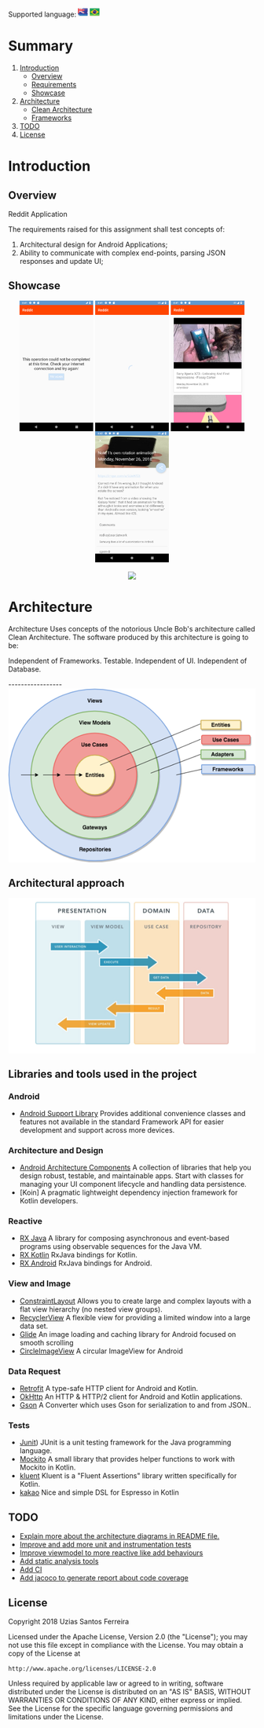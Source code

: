 Supported language: <img src="flags/uk_flag.png" width=20> <img src="flags/brazilian_flag.png" width=20>

# Summary
1. [Introduction](#introduction)
   * [Overview](#overview)
   * [Requirements](#requirements)
   * [Showcase](#showcase)
2. [Architecture](#architecture)
   * [Clean Architecture](#clean-architecture)
   * [Frameworks](#frameworks)
3. [TODO](#todo)  
4. [License](#license)


<a name="introduction" />

# Introduction

<a name="overview" />

## Overview

Reddit Application

 The requirements raised for this assignment shall test concepts of:
 1. Architectural design for Android Applications;
 2. Ability to communicate with complex end-points, parsing JSON responses and update UI;

<a name="showcase" />

## Showcase

<p align="center">
  <img src="showcase/showcase_1.png" align="center" width=150>
  <img src="showcase/showcase_2.png" align="center" width=150>
  <img src="showcase/showcase_3.png" align="center" width=150>
  <img src="showcase/showcase_4.png" align="center" width=150>
  <br /><br />
  <img src="showcase/showcase.gif" align="center" width=150>

</p>

<a name="architecture" />

# Architecture

Architecture
Uses concepts of the notorious Uncle Bob's architecture called Clean Architecture.
The software produced by this architecture is going to be:

Independent of Frameworks.
Testable.
Independent of UI.
Independent of Database.

<a name="clean-architecture" />
-----------------
<img src="architecture/clean.png" align="center">

Architectural approach
-----------------
<img src="architecture/clean_1.jpg" align="center">

<a name="frameworks" />

## Libraries and tools used in the project

### Android

* [Android Support Library](https://developer.android.com/topic/libraries/support-library/index.html)
Provides additional convenience classes and features not available in the standard Framework API for easier development and support across more devices.

### Architecture and Design

* [Android Architecture Components](https://developer.android.com/topic/libraries/architecture/index.html)
A collection of libraries that help you design robust, testable, and maintainable apps.
Start with classes for managing your UI component lifecycle and handling data persistence.
* [Koin]
A pragmatic lightweight dependency injection framework for Kotlin developers.


### Reactive

* [RX Java](https://github.com/ReactiveX/RxJava)
A library for composing asynchronous and event-based programs using observable sequences for the Java VM.
* [RX Kotlin](https://github.com/ReactiveX/RxKotlin)
RxJava bindings for Kotlin.
* [RX Android](https://github.com/ReactiveX/RxAndroid)
RxJava bindings for Android.

### View and Image

* [ConstraintLayout](https://developer.android.com/training/constraint-layout/index.html)
Allows you to create large and complex layouts with a flat view hierarchy (no nested view groups).
* [RecyclerView](http://developer.android.com/reference/android/support/v7/widget/RecyclerView.html)
A flexible view for providing a limited window into a large data set.
* [Glide](https://github.com/bumptech/glide)
An image loading and caching library for Android focused on smooth scrolling
* [CircleImageView](https://github.com/hdodenhof/CircleImageView)
A circular ImageView for Android


### Data Request

* [Retrofit](http://square.github.io/retrofit/)
A type-safe HTTP client for Android and Kotlin.
* [OkHttp](http://square.github.io/okhttp/)
An HTTP & HTTP/2 client for Android and Kotlin applications.
* [Gson](https://github.com/square/retrofit/tree/master/retrofit-converters/gson)
A Converter which uses Gson for serialization to and from JSON..

### Tests
* [Junit](https://junit.org))
JUnit is a unit testing framework for the Java programming language.
* [Mockito](https://github.com/nhaarman/mockito-kotlin)
A small library that provides helper functions to work with Mockito in Kotlin.
* [kluent](https://github.com/MarkusAmshove/Kluent)
Kluent is a "Fluent Assertions" library written specifically for Kotlin.
* [kakao](https://github.com/agoda-com/Kakao)
Nice and simple DSL for Espresso in Kotlin

## TODO

* [Explain more about the architecture diagrams in README file.](#)
* [Improve and add more unit and instrumentation tests](#)
* [Improve viewmodel to more reactive like add behaviours](#)
* [Add static analysis tools](#)
* [Add CI](#)
* [Add jacoco to generate report about code coverage](#)

<a name="license" />

## License
Copyright 2018 Uzias Santos Ferreira

Licensed under the Apache License, Version 2.0 (the "License");
you may not use this file except in compliance with the License.
You may obtain a copy of the License at

    http://www.apache.org/licenses/LICENSE-2.0

Unless required by applicable law or agreed to in writing, software
distributed under the License is distributed on an "AS IS" BASIS,
WITHOUT WARRANTIES OR CONDITIONS OF ANY KIND, either express or implied.
See the License for the specific language governing permissions and
limitations under the License.